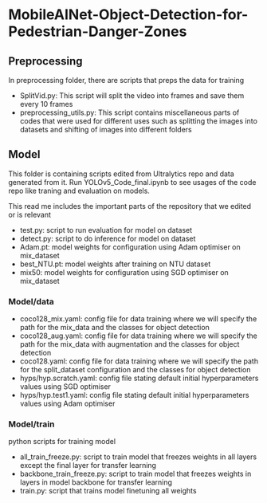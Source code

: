 # MobileAINet-Object-Detection-for-Pedestrian-Danger-Zones

## Preprocessing
In preprocessing folder, there are scripts that preps the data for training

- SplitVid.py:
This script will split the video into frames and save them every 10 frames
- preprocessing_utils.py:
This script contains miscellaneous parts of codes that were used for different uses such as splitting the images into datasets and shifting of images into different folders

## Model
This folder is containing scripts edited from Ultralytics repo and data generated from it. Run YOLOv5_Code_final.ipynb to see usages of the code repo like traning and evaluation on models.

This read me includes the important parts of the repository that we edited or is relevant

- test.py:
script to run evaluation for model on dataset
- detect.py:
script to do inference for model on dataset
- Adam.pt:
model weights for configuration using Adam optimiser on mix_dataset
- best_NTU.pt:
model weights after training on NTU dataset
- mix50:
model weights for configuration using SGD optimiser on mix_dataset

### Model/data
- coco128_mix.yaml:
config file for data training where we will specify the path for the mix_data and the classes for object detection
- coco128_aug.yaml:
config file for data training where we will specify the path for the mix_data with augmentation and the classes for object detection
- coco128.yaml:
config file for data training where we will specify the path for the split_dataset configuration and the classes for object detection
- hyps/hyp.scratch.yaml:
config file stating default initial hyperparameters values using SGD optimiser
- hyps/hyp.test1.yaml:
config file stating default initial hyperparameters values using Adam optimiser

### Model/train
python scripts for training model
- all_train_freeze.py:
script to train model that freezes weights in all layers except the final layer for transfer learning
- backbone_train_freeze.py:
script to train model that freezes weights in layers in model backbone for transfer learning
- train.py:
script that trains model finetuning all weights

